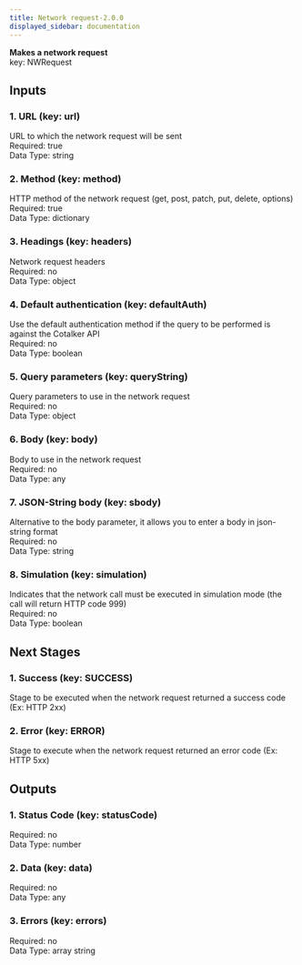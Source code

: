 ```yaml
---  
title: Network request-2.0.0  
displayed_sidebar: documentation  
---  
```

**Makes a network request**  
key: NWRequest  
  
## Inputs  
### 1. URL (key: url)  
URL to which the network request will be sent  
Required: true  
Data Type: string   
### 2. Method (key: method)  
HTTP method of the network request (get, post, patch, put, delete, options)  
Required: true  
Data Type: dictionary   
### 3. Headings (key: headers)  
Network request headers  
Required: no  
Data Type: object   
### 4. Default authentication (key: defaultAuth)  
Use the default authentication method if the query to be performed is against the Cotalker API  
Required: no  
Data Type: boolean   
### 5. Query parameters (key: queryString)  
Query parameters to use in the network request  
Required: no  
Data Type: object   
### 6. Body (key: body)  
Body to use in the network request  
Required: no  
Data Type: any   
### 7. JSON-String body (key: sbody)  
Alternative to the body parameter, it allows you to enter a body in json-string format  
Required: no  
Data Type: string   
### 8. Simulation (key: simulation)  
Indicates that the network call must be executed in simulation mode (the call will return HTTP code 999)  
Required: no  
Data Type: boolean   
## Next Stages  
### 1. Success (key: SUCCESS)  
Stage to be executed when the network request returned a success code (Ex: HTTP 2xx)  
### 2. Error (key: ERROR)  
Stage to execute when the network request returned an error code (Ex: HTTP 5xx)  
## Outputs  
### 1. Status Code (key: statusCode)  
  
Required: no  
Data Type: number   
### 2. Data (key: data)  
  
Required: no  
Data Type: any   
### 3. Errors (key: errors)  
  
Required: no  
Data Type: array string